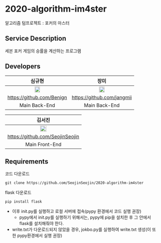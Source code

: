 # 2020-algorithm-im4ster
알고리즘 텀프로젝트 : 포커의 마스터

## Service Description
세븐 포커 게임의 승률을 계산하는 프로그램

## Developers

|                                          심규현                                        |                                          장미                                          |
| :------------------------------------------------------------------------------------: | :------------------------------------------------------------------------------------: |
| <img src="https://avatars2.githubusercontent.com/u/42381109?s=460&u=9e4a18510264385e5c2566d565261badd9a674a2&v=4" width="30%"></img> | <img src="https://avatars2.githubusercontent.com/u/48902898?s=460&u=a0cfd856eec3047deb13fa2d54b1f7e82a596eb2&v=4" width="30%"></img> |
|                                https://github.com/Benign                               |                               https://github.com/jangmii                               |
|                                      Main Back-End                                     |                                     Main Back-End                                      |

|                                                             김서진                                                                   |
| :----------------------------------------------------------------------------------------------------------------------------------: |
| <img src="https://avatars0.githubusercontent.com/u/48249505?s=400&u=205a299a022725da6a76108d1d0a53f84b73e85b&v=4" width="30%"></img> |
|                                                   https://github.com/SeojinSeojin                                                    |
|                                                              Main Front-End                                                          |

## Requirements
코드 다운로드

    git clone https://github.com/SeojinSeojin/2020-algorithm-im4ster
    
flask 다운로드

    pip install flask
    
- 이후 init.py를 실행하고 로컬 서버에 접속(pypy 환경에서 코드 실행 권장)
    * pypy에서 init.py를 실행하기 위해서는, pypy에 pip을 설치한 후 그 안에서 flask를 설치해줘야 한다.
- write.txt가 다운로드되지 않았을 경우, jokbo.py를 실행하여 write.txt 생성(이 또한 pypy환경에서 실행 권장)
